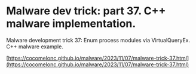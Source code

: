 # Malware dev trick: part 37. C++ malware implementation.

Malware development trick 37: Enum process modules via VirtualQueryEx. C++ malware example.    

[https://cocomelonc.github.io/malware/2023/11/07/malware-trick-37.html](https://cocomelonc.github.io/malware/2023/11/07/malware-trick-37.html)     
